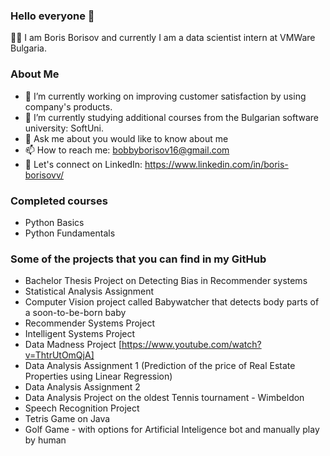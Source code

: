  ### Hello everyone 👋
   🧑‍🎓 I am Boris Borisov and currently I am a data scientist intern at VMWare Bulgaria.

 ### About Me

- 🔭 I’m currently working on improving customer satisfaction by using company's products.
- 🌱 I’m currently studying additional courses from the Bulgarian software university: SoftUni.
- 💬 Ask me about you would like to know about me
- 📫 How to reach me: bobbyborisov16@gmail.com
- 👔 Let's connect on LinkedIn: https://www.linkedin.com/in/boris-borisovv/

### Completed courses

- Python Basics 
- Python Fundamentals

### Some of the projects that you can find in my GitHub

- Bachelor Thesis Project on Detecting Bias in Recommender systems
- Statistical Analysis Assignment
- Computer Vision project called Babywatcher that detects body parts of a soon-to-be-born baby 
- Recommender Systems Project
- Intelligent Systems Project 
- Data Madness Project [https://www.youtube.com/watch?v=ThtrUtOmQjA]
- Data Analysis Assignment 1 (Prediction of the price of Real Estate Properties using Linear Regression)
- Data Analysis Assignment 2 
- Data Analysis Project on the oldest Tennis tournament - Wimbeldon
- Speech Recognition Project
- Tetris Game on Java
- Golf Game - with options for Artificial Inteligence bot and manually play by human
